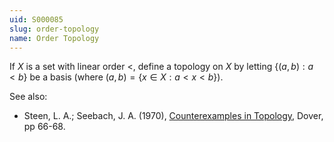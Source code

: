 ```yaml
---
uid: S000085
slug: order-topology
name: Order Topology
---
```

If $X$ is a set with linear order $<$, define a topology on $X$ by letting $\{(a,b) : a < b\}$ be a basis (where $(a,b) = \{x \in X : a < x < b\}$).

See also:

* Steen, L. A.; Seebach, J. A. (1970), [Counterexamples in Topology](http://books.google.com/books/about/Counterexamples_in_Topology.html?id=DkEuGkOtSrUC), Dover, pp 66-68.

